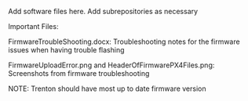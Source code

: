 Add software files here. Add subrepositories as necessary

Important Files:

FirmwareTroubleShooting.docx: Troubleshooting notes for the firmware issues when having trouble flashing

FirmwareUploadError.png and HeaderOfFirmwarePX4Files.png: Screenshots from firmware troubleshooting


NOTE: Trenton should have most up to date firmware version
